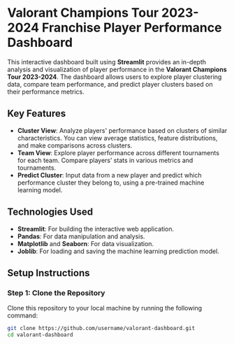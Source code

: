 # Valorant Champions Tour 2023-2024 Franchise Player Performance Dashboard

This interactive dashboard built using **Streamlit** provides an in-depth analysis and visualization of player performance in the **Valorant Champions Tour 2023-2024**. The dashboard allows users to explore player clustering data, compare team performance, and predict player clusters based on their performance metrics.

## Key Features
- **Cluster View**: Analyze players' performance based on clusters of similar characteristics. You can view average statistics, feature distributions, and make comparisons across clusters.
- **Team View**: Explore player performance across different tournaments for each team. Compare players’ stats in various metrics and tournaments.
- **Predict Cluster**: Input data from a new player and predict which performance cluster they belong to, using a pre-trained machine learning model.

## Technologies Used
- **Streamlit**: For building the interactive web application.
- **Pandas**: For data manipulation and analysis.
- **Matplotlib** and **Seaborn**: For data visualization.
- **Joblib**: For loading and saving the machine learning prediction model.

## Setup Instructions

### Step 1: Clone the Repository

Clone this repository to your local machine by running the following command:

```bash
git clone https://github.com/username/valorant-dashboard.git
cd valorant-dashboard
